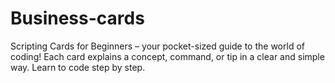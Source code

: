 # Business-cards
Scripting Cards for Beginners – your pocket-sized guide to the world of coding! Each card explains a concept, command, or tip in a clear and simple way. Learn to code step by step.
